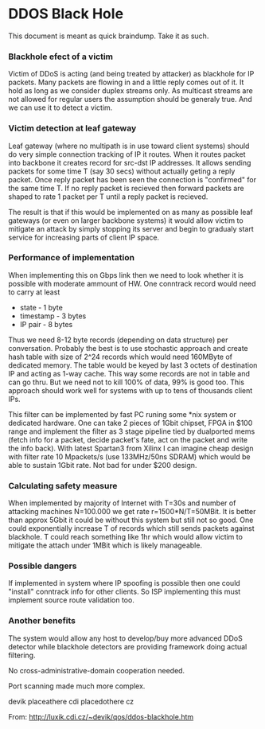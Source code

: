 
DDOS Black Hole
===============

This document is meant as quick braindump. Take it as such.

### Blackhole efect of a victim

Victim of DDoS is acting (and being treated by attacker) as blackhole for IP packets. Many packets are flowing in and a little reply comes out of it. It hold as long as we consider duplex streams only. As multicast streams are not allowed for regular users the assumption should be generaly true. And we can use it to detect a victim.

### Victim detection at leaf gateway

Leaf gateway (where no multipath is in use toward client systems) should do very simple connection tracking of IP it routes. When it routes packet into backbone it creates record for src-dst IP addresses. It allows sending packets for some time T (say 30 secs) without actually geting a reply packet. Once reply packet has been seen the connection is "confirmed" for the same time T. If no reply packet is recieved then forward packets are shaped to rate 1 packet per T until a reply packet is recieved.

The result is that if this would be implemented on as many as possible leaf gateways (or even on larger backbone systems) it would allow victim to mitigate an attack by simply stopping its server and begin to gradualy start service for increasing parts of client IP space.

### Performance of implementation

When implementing this on Gbps link then we need to look whether it is possible with moderate ammount of HW. One conntrack record would need to carry at least

* state - 1 byte
* timestamp - 3 bytes
* IP pair - 8 bytes

Thus we need 8-12 byte records (depending on data structure) per conversation. Probably the best is to use stochastic approach and create hash table with size of 2^24 records which would need 160MByte of dedicated memory. The table would be keyed by last 3 octets of destination IP and acting as 1-way cache.
This way some records are not in table and can go thru. But we need not to kill 100% of data, 99% is good too. This approach should work well for systems with up to tens of thousands client IPs.

This filter can be implemented by fast PC runing some *nix system or dedicated hardware. One can take 2 pieces of 1Gbit chipset, FPGA in $100 range and implement the filter as 3 stage pipeline tied by dualported mems (fetch info for a packet, decide packet's fate, act on the packet and write the info back). With latest Spartan3 from Xilinx I can imagine cheap design with filter rate 10 Mpackets/s (use 133MHz/50ns SDRAM) which would be able to sustain 1Gbit rate. Not bad for under $200 design.

### Calculating safety measure

When implemented by majority of Internet with T=30s and number of attacking machines N=100.000 we get rate r=1500*N/T=50MBit. It is better than approx 5Gbit it could be without this system but still not so good. One could exponentially increase T of records which still sends packets against blackhole. T could reach something like 1hr which would allow victim to mitigate the attach under 1MBit which is likely manageable.

### Possible dangers

If implemented in system where IP spoofing is possible then one could "install" conntrack info for other clients. So ISP implementing this must implement source route validation too.

### Another benefits

The system would allow any host to develop/buy more advanced DDoS detector while blackhole detectors are providing framework doing actual filtering.

No cross-administrative-domain cooperation needed.

Port scanning made much more complex.

devik placeathere cdi placedothere cz

From: http://luxik.cdi.cz/~devik/qos/ddos-blackhole.htm
